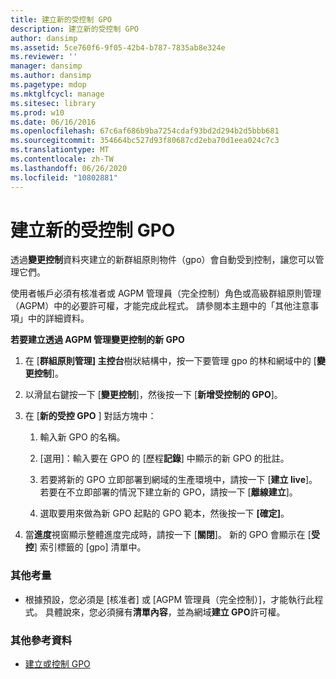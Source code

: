 ```yaml
---
title: 建立新的受控制 GPO
description: 建立新的受控制 GPO
author: dansimp
ms.assetid: 5ce760f6-9f05-42b4-b787-7835ab8e324e
ms.reviewer: ''
manager: dansimp
ms.author: dansimp
ms.pagetype: mdop
ms.mktglfcycl: manage
ms.sitesec: library
ms.prod: w10
ms.date: 06/16/2016
ms.openlocfilehash: 67c6af686b9ba7254cdaf93bd2d294b2d5bbb681
ms.sourcegitcommit: 354664bc527d93f80687cd2eba70d1eea024c7c3
ms.translationtype: MT
ms.contentlocale: zh-TW
ms.lasthandoff: 06/26/2020
ms.locfileid: "10802881"
---
```

# 建立新的受控制 GPO


透過**變更控制**資料夾建立的新群組原則物件（gpo）會自動受到控制，讓您可以管理它們。

使用者帳戶必須有核准者或 AGPM 管理員（完全控制）角色或高級群組原則管理（AGPM）中的必要許可權，才能完成此程式。 請參閱本主題中的「其他注意事項」中的詳細資料。

**若要建立透過 AGPM 管理變更控制的新 GPO**

1.  在 [**群組原則管理] 主控台**樹狀結構中，按一下要管理 gpo 的林和網域中的 [**變更控制**]。

2.  以滑鼠右鍵按一下 [**變更控制**]，然後按一下 [**新增受控制的 GPO**]。

3.  在 [**新的受控 GPO** ] 對話方塊中：

    1.  輸入新 GPO 的名稱。

    2.  [選用]：輸入要在 GPO 的 [歷程**記錄**] 中顯示的新 GPO 的批註。

    3.  若要將新的 GPO 立即部署到網域的生產環境中，請按一下 [**建立 live**]。 若要在不立即部署的情況下建立新的 GPO，請按一下 [**離線建立**]。

    4.  選取要用來做為新 GPO 起點的 GPO 範本，然後按一下 **[確定]**。

4.  當**進度**視窗顯示整體進度完成時，請按一下 [**關閉**]。 新的 GPO 會顯示在 [**受控**] 索引標籤的 [gpo] 清單中。

### 其他考量

-   根據預設，您必須是 [核准者] 或 [AGPM 管理員（完全控制）]，才能執行此程式。 具體說來，您必須擁有**清單內容**，並為網域**建立 GPO**許可權。

### 其他參考資料

-   [建立或控制 GPO](creating-or-controlling-a-gpo-agpm40-app.md)

 

 





